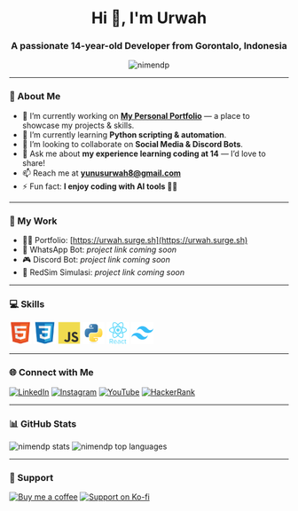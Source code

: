 <h1 align="center">Hi 👋, I'm Urwah</h1>
<h3 align="center">A passionate 14-year-old Developer from Gorontalo, Indonesia</h3>

<p align="center">
  <img src="https://komarev.com/ghpvc/?username=nimendp&label=Profile%20views&color=0e75b6&style=flat" alt="nimendp" />
</p>

---

### 🌟 About Me
- 🔭 I’m currently working on **[My Personal Portfolio](https://urwah.surge.sh)** — a place to showcase my projects & skills.
- 🌱 I’m currently learning **Python scripting & automation**.
- 🤝 I’m looking to collaborate on **Social Media & Discord Bots**.
- 💬 Ask me about **my experience learning coding at 14** — I’d love to share!
- 📫 Reach me at **yunusurwah8@gmail.com**
- ⚡ Fun fact: **I enjoy coding with AI tools 🤖✨**

---

### 📂 My Work
- 🧑‍💻 Portfolio: [https://urwah.surge.sh](https://urwah.surge.sh)
- 🤖 WhatsApp Bot: *project link coming soon*
- 🎮 Discord Bot: *project link coming soon*
- 🌱 RedSim Simulasi: *project link coming soon*

---

### 💻 Skills
<p>
  <img src="https://raw.githubusercontent.com/devicons/devicon/master/icons/html5/html5-original.svg" width="40" height="40" title="HTML" />
  <img src="https://raw.githubusercontent.com/devicons/devicon/master/icons/css3/css3-original.svg" width="40" height="40" title="CSS" />
  <img src="https://raw.githubusercontent.com/devicons/devicon/master/icons/javascript/javascript-original.svg" width="40" height="40" title="JavaScript" />
  <img src="https://raw.githubusercontent.com/devicons/devicon/master/icons/python/python-original.svg" width="40" height="40" title="Python" />
  <img src="https://raw.githubusercontent.com/devicons/devicon/master/icons/react/react-original-wordmark.svg" width="40" height="40" title="React" />
  <img src="https://raw.githubusercontent.com/devicons/devicon/master/icons/tailwindcss/tailwindcss-plain.svg" width="40" height="40" title="Tailwind CSS" />
</p>

---

### 🌐 Connect with Me
<p>
  <a href="https://www.linkedin.com/in/urwahyunus" target="_blank"><img src="https://raw.githubusercontent.com/rahuldkjain/github-profile-readme-generator/master/src/images/icons/Social/linked-in-alt.svg" width="40" height="40" alt="LinkedIn" /></a>
  <a href="https://instagram.com/nimendp" target="_blank"><img src="https://raw.githubusercontent.com/rahuldkjain/github-profile-readme-generator/master/src/images/icons/Social/instagram.svg" width="40" height="40" alt="Instagram" /></a>
  <a href="https://www.youtube.com/c/nimendp" target="_blank"><img src="https://raw.githubusercontent.com/rahuldkjain/github-profile-readme-generator/master/src/images/icons/Social/youtube.svg" width="40" height="40" alt="YouTube" /></a>
  <a href="https://www.hackerrank.com/nimendp" target="_blank"><img src="https://raw.githubusercontent.com/rahuldkjain/github-profile-readme-generator/master/src/images/icons/Social/hackerrank.svg" width="40" height="40" alt="HackerRank" /></a>
</p>

---

### 📊 GitHub Stats
<p align="left">
  <img src="https://github-readme-stats.vercel.app/api?username=nimendp&show_icons=true&theme=radical" height="180" alt="nimendp stats" />
  <img src="https://github-readme-stats.vercel.app/api/top-langs/?username=nimendp&layout=compact&theme=radical" height="180" alt="nimendp top languages" />
</p>

---

### 💜 Support
<p>
  <a href="https://www.buymeacoffee.com/Urwah"><img src="https://cdn.buymeacoffee.com/buttons/v2/default-yellow.png" height="50" width="200" alt="Buy me a coffee" /></a>
  <a href="https://ko-fi.com/Nimendp"><img src="https://cdn.ko-fi.com/cdn/kofi3.png?v=3" height="50" width="200" alt="Support on Ko-fi" /></a>
</p>
